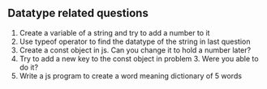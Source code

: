 ## Datatype related questions

1. Create a variable of a string and try to add a number to it
2. Use typeof operator to find the datatype of the string in last question
3. Create a const object in js. Can you change it to hold a number later?
4. Try to add a new key to the const object in problem 3. Were you able to do it?
5. Write a js program to create a word meaning dictionary of 5 words
